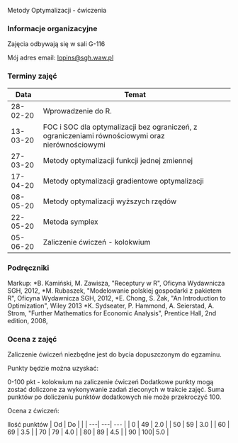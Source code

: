 Metody Optymalizacji - ćwiczenia

### Informacje organizacyjne

Zajęcia odbywają się w sali G-116

Mój adres email: lopins@sgh.waw.pl

### Terminy zajęć

| Data | Temat |
| --- | --- |
| 28-02-20 | Wprowadzenie do R.
| 13-03-20 | FOC i SOC dla optymalizacji bez ograniczeń, z ograniczeniami równościowymi oraz nierównościowymi
| 27-03-20 | Metody optymalizacji funkcji jednej zmiennej 
| 17-04-20 | Metody optymalizacji gradientowe optymalizacji
| 08-05-20 | Metody optymalizacji wyższych rzędów
| 22-05-20 | Metoda symplex
| 05-06-20 | Zaliczenie ćwiczeń - kolokwium


### Podręczniki

Markup: *B. Kamiński, M. Zawisza, "Receptury w R", Oficyna Wydawnicza SGH, 2012,
        *M. Rubaszek, "Modelowanie polskiej gospodarki z pakietem R", Oficyna Wydawnicza SGH, 2012,
        *E. Chong, S. Żak, "An Introduction to Optimization", Wiley 2013
        *K. Sydseater, P. Hammond, A. Seierstad, A. Strom, "Further Mathematics for Economic Analysis", Prentice Hall, 2nd edition, 2008,


### Ocena z zajęć

Zaliczenie ćwiczeń niezbędne jest do bycia dopuszczonym do egzaminu.

Punkty będzie można uzyskać:

0-100 pkt - kolokwium na zaliczenie ćwiczeń
Dodatkowe punkty mogą zostać doliczone za wykonywanie zadań zleconych w trakcie zajęć.
Suma punktów po doliczeniu punktów dodatkowych nie może przekroczyć 100.

Ocena z ćwiczeń:

Ilość punktów
| Od | Do |  |
| ---| ---| --- |
| 0  | 49 | 2.0 |
| 50 | 59 | 3.0 |
| 60 | 69 | 3.5 |
| 70 | 79 | 4.0 |
| 80 | 89 | 4.5 |
| 90 | 100| 5.0 |
